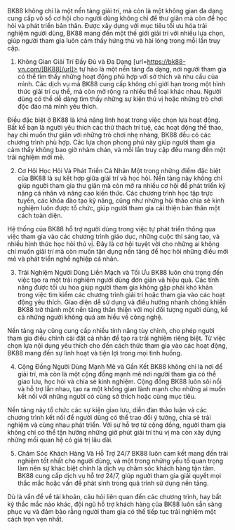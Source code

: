 BK88 không chỉ là một nền tảng giải trí, mà còn là một không gian đa dạng cung cấp vô số cơ hội cho người dùng không chỉ để thư giãn mà còn để học hỏi và phát triển bản thân. Được xây dựng với mục tiêu tối ưu hóa trải nghiệm người dùng, BK88 mang đến một thế giới giải trí với nhiều lựa chọn, giúp người tham gia luôn cảm thấy hứng thú và hài lòng trong mỗi lần truy cập.

1. Không Gian Giải Trí Đầy Đủ và Đa Dạng
[url=https://bk88-vn.com/]BK88[/url]> tự hào là một nền tảng đa dạng, nơi người tham gia có thể tìm thấy những hoạt động phù hợp với sở thích và nhu cầu của mình. Các dịch vụ mà BK88 cung cấp không chỉ giới hạn trong một hình thức giải trí cụ thể, mà còn mở rộng ra nhiều thể loại khác nhau. Người dùng có thể dễ dàng tìm thấy những sự kiện thú vị hoặc những trò chơi độc đáo mà mình yêu thích.

Điều đặc biệt ở BK88 là khả năng linh hoạt trong việc chọn lựa hoạt động. Bất kể bạn là người yêu thích các thử thách trí tuệ, các hoạt động thể thao, hay chỉ muốn thư giãn với những trò chơi nhẹ nhàng, BK88 đều có các chương trình phù hợp. Các lựa chọn phong phú này giúp người tham gia cảm thấy không bao giờ nhàm chán, và mỗi lần truy cập đều mang đến một trải nghiệm mới mẻ.

2. Cơ Hội Học Hỏi Và Phát Triển Cá Nhân
Một trong những điểm đặc biệt của BK88 là sự kết hợp giữa giải trí và học hỏi. Nền tảng này không chỉ giúp người tham gia thư giãn mà còn mở ra nhiều cơ hội để phát triển kỹ năng cá nhân và nâng cao kiến thức. Các chương trình học tập trực tuyến, các khóa đào tạo kỹ năng, cũng như những hội thảo chia sẻ kinh nghiệm luôn được tổ chức, giúp người tham gia cải thiện bản thân một cách toàn diện.

Hệ thống của BK88 hỗ trợ người dùng trong việc tự phát triển thông qua việc tham gia vào các chương trình giáo dục, những cuộc thi sáng tạo, và nhiều hình thức học hỏi thú vị. Đây là cơ hội tuyệt vời cho những ai không chỉ muốn giải trí mà còn muốn tận dụng nền tảng để học hỏi những điều mới mẻ và phát triển nghề nghiệp cá nhân.

3. Trải Nghiệm Người Dùng Liền Mạch và Tối Ưu
BK88 luôn chú trọng đến việc tạo ra một trải nghiệm người dùng đơn giản và hiệu quả. Các tính năng được tối ưu hóa giúp người tham gia không gặp phải khó khăn trong việc tìm kiếm các chương trình giải trí hoặc tham gia vào các hoạt động yêu thích. Giao diện dễ sử dụng và điều hướng nhanh chóng khiến BK88 trở thành một nền tảng thân thiện với mọi đối tượng người dùng, kể cả những người không quá am hiểu về công nghệ.

Nền tảng này cũng cung cấp nhiều tính năng tùy chỉnh, cho phép người tham gia điều chỉnh cài đặt cá nhân để tạo ra trải nghiệm riêng biệt. Từ việc chọn lựa nội dung yêu thích cho đến cách thức tham gia vào các hoạt động, BK88 mang đến sự linh hoạt và tiện lợi trong mọi tình huống.

4. Cộng Đồng Người Dùng Mạnh Mẽ và Gắn Kết
BK88 không chỉ là nơi để giải trí, mà còn là một cộng đồng mạnh mẽ nơi người tham gia có thể giao lưu, học hỏi và chia sẻ kinh nghiệm. Cộng đồng BK88 luôn sôi nổi và hỗ trợ lẫn nhau, tạo ra một không gian lành mạnh cho những ai muốn kết nối với những người có cùng sở thích hoặc cùng mục tiêu.

Nền tảng này tổ chức các sự kiện giao lưu, diễn đàn thảo luận và các chương trình kết nối để người dùng có thể trao đổi ý tưởng, chia sẻ trải nghiệm và cùng nhau phát triển. Với sự hỗ trợ từ cộng đồng, người tham gia không chỉ có thể tận hưởng những giờ phút giải trí thú vị mà còn xây dựng những mối quan hệ có giá trị lâu dài.

5. Chăm Sóc Khách Hàng Và Hỗ Trợ 24/7
BK88 luôn cam kết mang đến trải nghiệm tốt nhất cho người dùng, và một trong những yếu tố quan trọng làm nên sự khác biệt chính là dịch vụ chăm sóc khách hàng tận tâm. BK88 cung cấp dịch vụ hỗ trợ 24/7, giúp người tham gia giải quyết mọi thắc mắc hoặc vấn đề phát sinh trong quá trình sử dụng nền tảng.

Dù là vấn đề về tài khoản, câu hỏi liên quan đến các chương trình, hay bất kỳ thắc mắc nào khác, đội ngũ hỗ trợ khách hàng của BK88 luôn sẵn sàng phục vụ và đảm bảo rằng người tham gia có thể tiếp tục trải nghiệm một cách trọn vẹn nhất.
